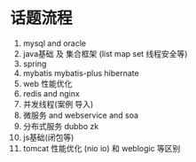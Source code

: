 # 话题流程

1. mysql and oracle
2. java基础 及 集合框架 (list map set 线程安全等)
3. spring 
4. mybatis mybatis-plus hibernate 
5. web 性能优化
6. redis and nginx
7. 并发线程(案例 导入)
8. 微服务 and webservice and soa
9. 分布式服务 dubbo zk  
10. js基础(闭包等) 
11. tomcat 性能优化 (nio io) 和 weblogic 等区别